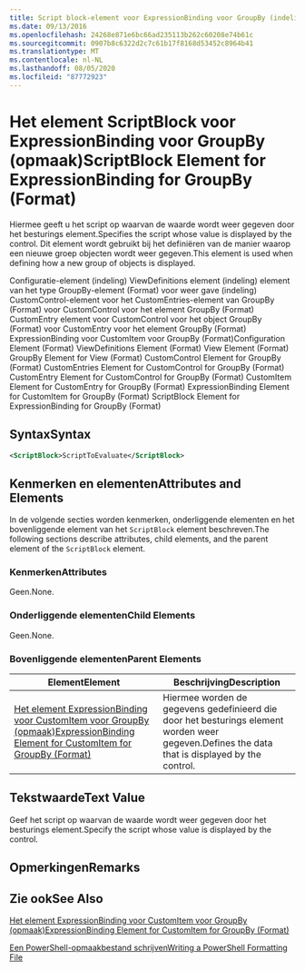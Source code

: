 ```yaml
---
title: Script block-element voor ExpressionBinding voor GroupBy (indeling) | Microsoft Docs
ms.date: 09/13/2016
ms.openlocfilehash: 24268e871e6bc66ad235113b262c60208e74b61c
ms.sourcegitcommit: 0907b8c6322d2c7c61b17f8168d53452c8964b41
ms.translationtype: MT
ms.contentlocale: nl-NL
ms.lasthandoff: 08/05/2020
ms.locfileid: "87772923"
---
```

# <a name="scriptblock-element-for-expressionbinding-for-groupby-format"></a><span data-ttu-id="6b871-102">Het element ScriptBlock voor ExpressionBinding voor GroupBy (opmaak)</span><span class="sxs-lookup"><span data-stu-id="6b871-102">ScriptBlock Element for ExpressionBinding for GroupBy (Format)</span></span>

<span data-ttu-id="6b871-103">Hiermee geeft u het script op waarvan de waarde wordt weer gegeven door het besturings element.</span><span class="sxs-lookup"><span data-stu-id="6b871-103">Specifies the script whose value is displayed by the control.</span></span> <span data-ttu-id="6b871-104">Dit element wordt gebruikt bij het definiëren van de manier waarop een nieuwe groep objecten wordt weer gegeven.</span><span class="sxs-lookup"><span data-stu-id="6b871-104">This element is used when defining how a new group of objects is displayed.</span></span>

<span data-ttu-id="6b871-105">Configuratie-element (indeling) ViewDefinitions element (indeling) element van het type GroupBy-element (Format) voor weer gave (indeling) CustomControl-element voor het CustomEntries-element van GroupBy (Format) voor CustomControl voor het element GroupBy (Format) CustomEntry element voor CustomControl voor het object GroupBy (Format) voor CustomEntry voor het element GroupBy (Format) ExpressionBinding voor CustomItem voor GroupBy (Format)</span><span class="sxs-lookup"><span data-stu-id="6b871-105">Configuration Element (Format) ViewDefinitions Element (Format) View Element (Format) GroupBy Element for View (Format) CustomControl Element for GroupBy (Format) CustomEntries Element for CustomControl for GroupBy (Format) CustomEntry Element for CustomControl for GroupBy (Format) CustomItem Element for CustomEntry for GroupBy (Format) ExpressionBinding Element for CustomItem for GroupBy (Format) ScriptBlock Element for ExpressionBinding for GroupBy (Format)</span></span>

## <a name="syntax"></a><span data-ttu-id="6b871-106">Syntax</span><span class="sxs-lookup"><span data-stu-id="6b871-106">Syntax</span></span>

```xml
<ScriptBlock>ScriptToEvaluate</ScriptBlock>
```

## <a name="attributes-and-elements"></a><span data-ttu-id="6b871-107">Kenmerken en elementen</span><span class="sxs-lookup"><span data-stu-id="6b871-107">Attributes and Elements</span></span>

<span data-ttu-id="6b871-108">In de volgende secties worden kenmerken, onderliggende elementen en het bovenliggende element van het `ScriptBlock` element beschreven.</span><span class="sxs-lookup"><span data-stu-id="6b871-108">The following sections describe attributes, child elements, and the parent element of the `ScriptBlock` element.</span></span>

### <a name="attributes"></a><span data-ttu-id="6b871-109">Kenmerken</span><span class="sxs-lookup"><span data-stu-id="6b871-109">Attributes</span></span>

<span data-ttu-id="6b871-110">Geen.</span><span class="sxs-lookup"><span data-stu-id="6b871-110">None.</span></span>

### <a name="child-elements"></a><span data-ttu-id="6b871-111">Onderliggende elementen</span><span class="sxs-lookup"><span data-stu-id="6b871-111">Child Elements</span></span>

<span data-ttu-id="6b871-112">Geen.</span><span class="sxs-lookup"><span data-stu-id="6b871-112">None.</span></span>

### <a name="parent-elements"></a><span data-ttu-id="6b871-113">Bovenliggende elementen</span><span class="sxs-lookup"><span data-stu-id="6b871-113">Parent Elements</span></span>

|<span data-ttu-id="6b871-114">Element</span><span class="sxs-lookup"><span data-stu-id="6b871-114">Element</span></span>|<span data-ttu-id="6b871-115">Beschrijving</span><span class="sxs-lookup"><span data-stu-id="6b871-115">Description</span></span>|
|-------------|-----------------|
|[<span data-ttu-id="6b871-116">Het element ExpressionBinding voor CustomItem voor GroupBy (opmaak)</span><span class="sxs-lookup"><span data-stu-id="6b871-116">ExpressionBinding Element for CustomItem for GroupBy (Format)</span></span>](./expressionbinding-element-for-customitem-for-groupby-format.md)|<span data-ttu-id="6b871-117">Hiermee worden de gegevens gedefinieerd die door het besturings element worden weer gegeven.</span><span class="sxs-lookup"><span data-stu-id="6b871-117">Defines the data that is displayed by the control.</span></span>|

## <a name="text-value"></a><span data-ttu-id="6b871-118">Tekstwaarde</span><span class="sxs-lookup"><span data-stu-id="6b871-118">Text Value</span></span>

<span data-ttu-id="6b871-119">Geef het script op waarvan de waarde wordt weer gegeven door het besturings element.</span><span class="sxs-lookup"><span data-stu-id="6b871-119">Specify the script whose value is displayed by the control.</span></span>

## <a name="remarks"></a><span data-ttu-id="6b871-120">Opmerkingen</span><span class="sxs-lookup"><span data-stu-id="6b871-120">Remarks</span></span>

## <a name="see-also"></a><span data-ttu-id="6b871-121">Zie ook</span><span class="sxs-lookup"><span data-stu-id="6b871-121">See Also</span></span>

[<span data-ttu-id="6b871-122">Het element ExpressionBinding voor CustomItem voor GroupBy (opmaak)</span><span class="sxs-lookup"><span data-stu-id="6b871-122">ExpressionBinding Element for CustomItem for GroupBy (Format)</span></span>](./expressionbinding-element-for-customitem-for-groupby-format.md)

[<span data-ttu-id="6b871-123">Een PowerShell-opmaakbestand schrijven</span><span class="sxs-lookup"><span data-stu-id="6b871-123">Writing a PowerShell Formatting File</span></span>](./writing-a-powershell-formatting-file.md)
